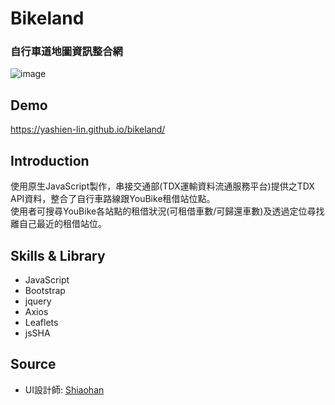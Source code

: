 
# Bikeland
### 自行車道地圖資訊整合網
![image](https://github.com/Yashien-Lin/bikeland/blob/gh-pages/assets/image/bike_cover2.png)


## Demo
<a href="https://yashien-lin.github.io/bikeland/" rel="nofollow">https://yashien-lin.github.io/bikeland/</a>

## Introduction
使用原生JavaScript製作，串接交通部(TDX運輸資料流通服務平台)提供之TDX API資料，整合了自行車路線跟YouBike租借站位點。<br>
使用者可搜尋YouBike各站點的租借狀況(可租借車數/可歸還車數)及透過定位尋找離自己最近的租借站位。

## Skills & Library
- JavaScript
- Bootstrap
- jquery
- Axios
- Leaflets
- jsSHA
 
## Source
- UI設計師: <a href="https://www.behance.net/hsiaohan" rel="nofollow">Shiaohan</a>
